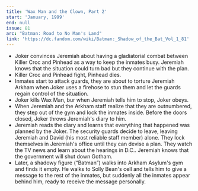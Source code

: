 ```yaml
---
title: 'Wax Man and the Clown, Part 2'
start: 'January, 1999'
end: null
issue: 81
arc: "Batman: Road to No Man's Land"
link: 'https://dc.fandom.com/wiki/Batman:_Shadow_of_the_Bat_Vol_1_81'
---
```


- Joker convinces Jeremiah about having a gladiatorial combat between Killer Croc and Pinhead as a way to keep the inmates busy. Jeremiah knows that the situation could turn bad but they continue with the plan.
- Killer Croc and Pinhead fight, Pinhead dies.
- Inmates start to attack guards, they are about to torture Jeremiah Arkham when Joker uses a firehose to stun them and let the guards regain control of the situation.
- Joker kills Wax Man, bur when Jeremiah tells him to stop, Joker obeys.
- When Jeremiah and the Arkham staff realize that they are outnumbered, they step out of the gym and lock the inmates inside. Before the doors closed, Joker throws Jeremiah's diary to him.
- Jeremiah reads the diary and learns that everything that happened was planned by the Joker. The security guards decide to leave, leaving Jeremiah and David (his most reliable staff member) alone. They lock themselves in Jeremiah's office until they can devise a plan. They watch the TV news and learn about the hearings in D.C.. Jeremiah knows that the government will shut down Gotham.
- Later, a shadowy figure (“Batman”) walks into Arkham Asylum's gym and finds it empty. He walks to Solly Bean's cell and tells him to give a message to the rest of the inmates, but suddenly all the inmates appear behind him, ready to receive the message personally.
